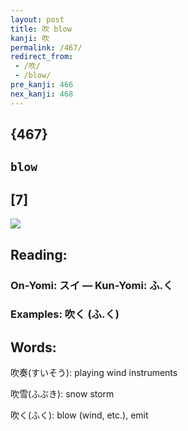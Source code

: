 ```yaml
---
layout: post
title: 吹 blow
kanji: 吹
permalink: /467/
redirect_from:
 - /吹/
 - /blow/
pre_kanji: 466
nex_kanji: 468
---
```


## {467}

## `blow`

## [7]

<div class="stroke"><img src="E590B9.png" /></div>

## Reading:

### On-Yomi: スイ &mdash; Kun-Yomi: ふ.く

### Examples: 吹く (ふ.く)

## Words:

吹奏(すいそう): playing wind instruments

吹雪(ふぶき): snow storm

吹く(ふく): blow (wind, etc.), emit
